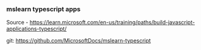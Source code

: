 ### mslearn typescript apps
Source - https://learn.microsoft.com/en-us/training/paths/build-javascript-applications-typescript/


git: https://github.com/MicrosoftDocs/mslearn-typescript
